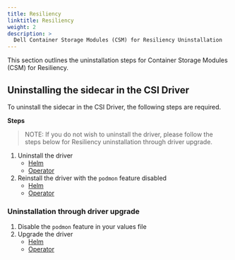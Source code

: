```yaml
---
title: Resiliency
linktitle: Resiliency 
weight: 2
description: >
  Dell Container Storage Modules (CSM) for Resiliency Uninstallation
---
```


This section outlines the uninstallation steps for Container Storage Modules (CSM) for Resiliency.

## Uninstalling the sidecar in the CSI Driver

To uninstall the sidecar in the CSI Driver, the following steps are required.

**Steps**
>NOTE: If you do not wish to uninstall the driver, please follow the steps below for Resiliency uninstallation through driver upgrade.

1. Uninstall the driver
    - [Helm](../../../drivers/uninstall/#uninstall-a-csi-driver-installed-via-helm)
    - [Operator](../../../../csmoperator/drivers/#uninstall-csi-driver)
2. Reinstall the driver with the `podmon` feature disabled
    - [Helm](../../../drivers/installation/)
    - [Operator](../../../../csmoperator/drivers/#installing-csi-driver-via-operator)

### Uninstallation through driver upgrade

1. Disable the `podmon` feature in your values file
2. Upgrade the driver
    - [Helm](../../../drivers/upgrade/)
    - [Operator](../../../../csmoperator/drivers/#update-csi-drivers)
